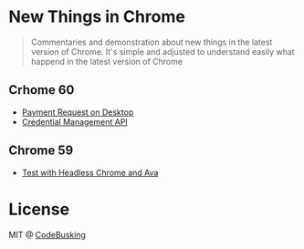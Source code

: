 # New Things in Chrome

> Commentaries and demonstration about new things in the latest version of Chrome. It's simple and adjusted to understand easily what happend in the latest version of Chrome

## Crhome 60

- [Payment Request on Desktop]('./chrome-060/payment-request-on-desktop/)
- [Credential Management API]('./chrome-060/credential-management-api/)

## Chrome 59

- [Test with Headless Chrome and Ava]('./chrome-059/test-with-headless-chrome-and-ava/)

# License

MIT @ [CodeBusking](http://codebusking.come)